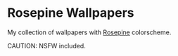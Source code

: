 # Rosepine Wallpapers

My collection of wallpapers with [Rosepine](https://rosepinetheme.com) colorscheme.

<span style="background-color: light-yellow;">CAUTION: NSFW included.</span>
